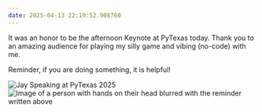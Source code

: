 ```yaml
---
date: 2025-04-13 22:19:52.908760
---
```


It was an honor to be the afternoon Keynote at PyTexas today. Thank you to an amazing audience for playing my silly game and vibing (no-code) with me.

Reminder, if you are doing something, it is helpful!

![Jay Speaking at PyTexas 2025](https://jmblogstorrage.blob.core.windows.net/media/jay-speaking-pytexas-2025.webp)
![Image of a person with hands on their head blurred with the reminder written above](https://jmblogstorrage.blob.core.windows.net/media/doing-something-pytexas.webp)
